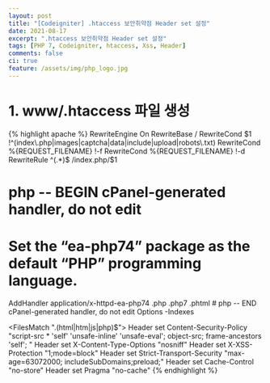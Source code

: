 ```yaml
---
layout: post
title: "[Codeigniter] .htaccess 보안취약점 Header set 설정"
date: 2021-08-17
excerpt: ".htaccess 보안취약점 Header set 설정"
tags: [PHP 7, Codeigniter, htaccess, Xss, Header]
comments: false
ci: true
feature: /assets/img/php_logo.jpg
---
```


# 1. www/.htaccess 파일 생성

{% highlight apache %}
<IfModule mod_rewrite.c>
 RewriteEngine On
 RewriteBase /
 RewriteCond $1 !^(index\.php|images|captcha|data|include|upload|robots\.txt)
 RewriteCond %{REQUEST_FILENAME} !-f
 RewriteCond %{REQUEST_FILENAME} !-d
 RewriteRule ^(.*)$ /index.php/$1 
</IfModule>
# php -- BEGIN cPanel-generated handler, do not edit
# Set the “ea-php74” package as the default “PHP” programming language.
<IfModule mime_module>
  AddHandler application/x-httpd-ea-php74 .php .php7 .phtml
</IfModule>
# php -- END cPanel-generated handler, do not edit
Options -Indexes

<FilesMatch "\.(html|htm|js|php)$">
  <IfModule mod_headers.c>
	Header set Content-Security-Policy  "script-src * 'self' 'unsafe-inline' 'unsafe-eval';  object-src; frame-ancestors 'self';   " 
	Header set X-Content-Type-Options "nosniff"
	Header set X-XSS-Protection "1;mode=block"
	Header set Strict-Transport-Security "max-age=63072000; includeSubDomains;preload;"
	Header set Cache-Control "no-store"
	Header set Pragma "no-cache"
  </IfModule>
</FilesMatch>
{% endhighlight %}
